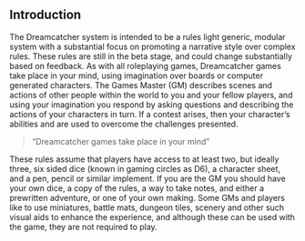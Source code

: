 ## Introduction
The Dreamcatcher system is intended to be a rules light generic, modular system with a substantial focus on promoting a narrative style over complex rules. These rules are still in the beta stage, and could change substantially based on feedback.
As with all roleplaying games, Dreamcatcher games take place in your mind, using imagination over boards or computer generated characters. The Games Master (GM) describes scenes and actions of other people within the world to you and your fellow players, and using your imagination you respond by asking questions and describing the actions of your characters in turn. If a contest arises, then your character’s abilities and are used to overcome the challenges presented.
>“Dreamcatcher games take place in your mind” 

These rules assume that players have access to at least two, but ideally three, six sided dice (known in gaming circles as D6), a character sheet, and a pen, pencil or similar implement. If you are the GM you should have your own dice, a copy of the rules, a way to take notes, and either a prewritten adventure, or one of your own making. Some GMs and players like to use miniatures, battle mats, dungeon tiles, scenery and other such visual aids to enhance the experience, and although these can be used with the game, they are not required to play.